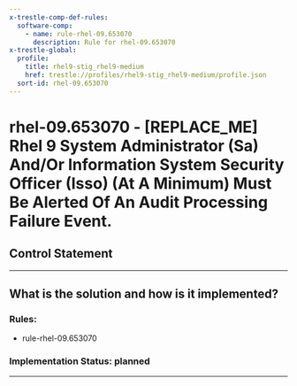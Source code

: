 ```yaml
---
x-trestle-comp-def-rules:
  software-comp:
    - name: rule-rhel-09.653070
      description: Rule for rhel-09.653070
x-trestle-global:
  profile:
    title: rhel9-stig_rhel9-medium
    href: trestle://profiles/rhel9-stig_rhel9-medium/profile.json
  sort-id: rhel-09.653070
---
```


# rhel-09.653070 - \[REPLACE_ME\] Rhel 9 System Administrator (Sa) And/Or Information System Security Officer (Isso) (At A Minimum) Must Be Alerted Of An Audit Processing Failure Event.

## Control Statement

______________________________________________________________________

## What is the solution and how is it implemented?

<!-- For implementation status enter one of: implemented, partial, planned, alternative, not-applicable -->

<!-- Note that the list of rules under ### Rules: is read-only and changes will not be captured after assembly to JSON -->

<!-- Add control implementation description here for control: rhel-09.653070 -->

### Rules:

  - rule-rhel-09.653070

### Implementation Status: planned

______________________________________________________________________
